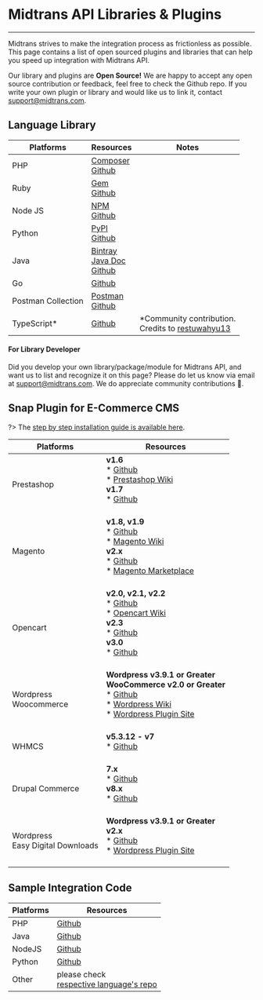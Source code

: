 # Midtrans API Libraries & Plugins
<hr>

Midtrans strives to make the integration process as frictionless as possible. This page contains a list of open sourced plugins and libraries that can help you speed up integration with Midtrans API.

Our library and plugins are **Open Source!** We are happy to accept any open source contribution or feedback, feel free to check the Github repo. If you write your own plugin or library and would like us to link it, contact [support@midtrans.com](mailto:support@midtrans.com "support email").

<!-- TODO add new row on the table, logo of each CMS & languages -->

## Language Library

|Platforms | Resources | Notes |
|---|---|---|
|PHP|[Composer](https://packagist.org/packages/midtrans/midtrans-php)<br>[Github](https://github.com/Midtrans/midtrans-php)| |
|Ruby|[Gem](https://rubygems.org/gems/veritrans)<br>[Github](https://github.com/veritrans/veritrans-ruby)| |
|Node JS|[NPM](https://www.npmjs.org/package/midtrans-client)<br>[Github](https://github.com/Midtrans/midtrans-nodejs-client)| |
|Python|[PyPI](https://pypi.org/project/midtransclient/1.0.6/)<br>[Github](https://github.com/Midtrans/midtrans-python-client)| |
|Java|[Bintray](https://bintray.com/midtrans/midtrans-java/com.midtrans)<br>[Java Doc](https://midtrans.github.io/midtrans-java/index.html)<br>[Github](https://github.com/Midtrans/midtrans-java)| |
|Go|[Github](https://github.com/veritrans/go-midtrans)| |
|Postman Collection| [Postman](https://app.getpostman.com/run-collection/af068be08b5d1a422796)<br>[Github](https://github.com/Midtrans/Midtrans-Payment-API-Postman-Collections)| |
|TypeScript\*|[Github](https://github.com/restuwahyu13/midtrans-node)| \*Community contribution. <br>Credits to [restuwahyu13](https://github.com/restuwahyu13)

#### For Library Developer
Did you develop your own library/package/module for Midtrans API, and want us to list and recognize it on this page? Please do let us know via email at support@midtrans.com. We do appreciate community contributions 🎉.

## Snap Plugin for E-Commerce CMS
?> The [step by step installation guide is available here](/en/snap/with-plugins).

|Platforms | Resources |
|---|---|
|Prestashop| **v1.6**<br> * [Github](https://github.com/veritrans/SNAP-Prestashop)<br> * [Prestashop Wiki](https://github.com/veritrans/SNAP-Prestashop/wiki)<br>**v1.7**<br> * [Github](https://github.com/veritrans/SNAP-Prestashop)<br><br>|
|Magento|**v1.8, v1.9**<br> * [Github](https://github.com/veritrans/SNAP-Magento)<br> * [Magento Wiki](https://github.com/veritrans/SNAP-Magento/wiki)<br>**v2.x**<br> * [Github](https://github.com/Midtrans/Midtrans-Magento2)<br> * [Magento Marketplace](https://marketplace.magento.com/midtrans-snap.html)<br><br>|
|Opencart|**v2.0, v2.1, v2.2**<br> * [Github](https://github.com/veritrans/SNAP-Opencart)<br> * [Opencart Wiki](https://github.com/veritrans/SNAP-Opencart/wiki)<br>**v2.3**<br> * [Github](https://github.com/Midtrans/SNAP-Opencart-2.3/)<br>**v3.0**<br> * [Github](https://github.com/Midtrans/Midtrans-Opencart3/)<br><br>|
|Wordpress <br> Woocommerce|**Wordpress v3.9.1 or Greater**<br>**WooCommerce v2.0 or Greater**<br> * [Github](https://github.com/veritrans/SNAP-Woocommerce)<br> * [Wordpress Wiki](https://github.com/veritrans/SNAP-Woocommerce/wiki)<br> * [Wordpress Plugin Site](https://wordpress.org/plugins/midtrans-woocommerce/)<br><br> |
|WHMCS| **v5.3.12 - v7**<br> * [Github](https://github.com/veritrans/SNAP-whmcs)<br><br>|
|Drupal Commerce|**7.x**<br> * [Github](https://github.com/Midtrans/Midtrans-Drupal7)<br>**v8.x**<br> * [Github](https://github.com/Midtrans/Midtrans-Drupal8)<br><br> |
|Wordpress <br> Easy Digital Downloads|**Wordpress v3.9.1 or Greater**<br>**v2.x**<br> * [Github](https://github.com/Midtrans/midtrans-edd)<br> * [Wordpress Plugin Site](https://wordpress.org/plugins/edd-midtrans-gateway/)<br><br> |

## Sample Integration Code

|Platforms | Resources |
|---|---|
|PHP | [Github](https://github.com/Midtrans/midtrans-php/tree/master/examples)|
|Java | [Github](https://github.com/Midtrans/midtrans-java/tree/master/example)|
|NodeJS | [Github](https://github.com/Midtrans/midtrans-nodejs-client/tree/master/examples)|
|Python | [Github](https://github.com/Midtrans/midtrans-python-client/tree/master/examples)|
|Other | please check <br>[respective language's repo](#language-library)|
